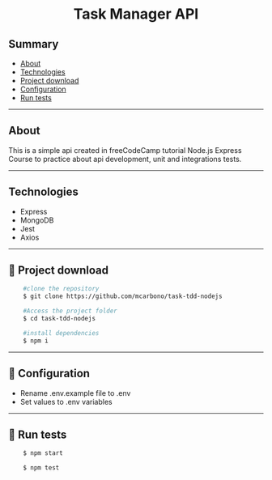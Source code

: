 <h1 align="center">Task Manager API </h1>

## Summary
- [About](#-Abount)
- [Technologies](#-Technologies)
- [Project download](#-Project-download)
- [Configuration](#-Configuration)
- [Run tests](#-Run-tests)

---

## About

This is a simple api created in freeCodeCamp tutorial Node.js Express Course to practice about api development, unit and integrations tests.

---

## Technologies

- Express
- MongoDB
- Jest
- Axios

---

## 📁 Project download

```bash
    #clone the repository
    $ git clone https://github.com/mcarbono/task-tdd-nodejs

    #Access the project folder
    $ cd task-tdd-nodejs

    #install dependencies
    $ npm i
```
---

## 📜 Configuration

- Rename .env.example file to .env
- Set values to .env variables

---

## 🧪 Run tests

```bash
    $ npm start

    $ npm test
```